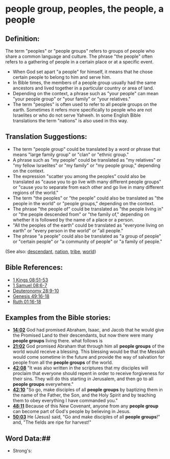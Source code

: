 # people group, peoples, the people, a people #

## Definition: ##

The term "peoples" or "people groups" refers to groups of people who share a common language and culture. The phrase "the people" often refers to a gathering of people in a certain place or at a specific event.

* When God set apart "a people" for himself, it means that he chose certain people to belong to him and serve him.
* In Bible times, the members of a people group usually had the same ancestors and lived together in a particular country or area of land.
* Depending on the context, a phrase such as "your people" can mean "your people group" or "your family" or "your relatives."
* The term "peoples" is often used to refer to all people groups on the earth. Sometimes it refers more specifically to people who are not Israelites or who do not serve Yahweh. In some English Bible translations the term "nations" is also used in this way.

## Translation Suggestions: ##

* The term "people group" could be translated by a word or phrase that means "large family group" or "clan" or "ethnic group."
* A phrase such as "my people" could be translated as "my relatives" or "my fellow Israelites" or "my family" or "my people group," depending on the context.
* The expression "scatter you among the peoples" could also be translated as "cause you to go live with many different people groups" or "cause you to separate from each other and go live in many different regions of the world."
* The term "the peoples" or "the people" could also be translated as "the people in the world" or "people groups," depending on the context.
* The phrase "the people of" could be translated as "the people living in" or "the people descended from" or "the family of," depending on whether it is followed by the name of a place or a person.
* "All the peoples of the earth" could be translated as "everyone living on earth" or "every person in the world" or "all people."
* The phrase "a people" could also be translated as "a group of people" or "certain people" or "a community of people" or "a family of people."

(See also: [descendant](../other/descendant.md), [nation](../other/nation.md), [tribe](../other/tribe.md), [world](../kt/world.md))

## Bible References: ##

* [1 Kings 08:51-53](rc://en/tn/help/1ki/08/51)
* [1 Samuel 08:6-7](rc://en/tn/help/1sa/08/06)
* [Deuteronomy 28:9-10](rc://en/tn/help/deu/28/09)
* [Genesis 49:16-18](rc://en/tn/help/gen/49/16)
* [Ruth 01:16-18](rc://en/tn/help/rut/01/16)

## Examples from the Bible stories: ##

* __[14:02](rc://en/tn/help/obs/14/02)__ God had promised Abraham, Isaac, and Jacob that he would give the Promised Land to their descendants, but now there were many __people groups__  living there. what follows is
* __[21:02](rc://en/tn/help/obs/21/02)__ God promised Abraham that through him all __people groups__  of the world would receive a blessing. This blessing would be that the Messiah would come sometime in the future and provide the way of salvation for people from all the __people groups__  of the world.
* __[42:08](rc://en/tn/help/obs/42/08)__ "It was also written in the scriptures that my disciples will proclaim that everyone should repent in order to receive forgiveness for their sins. They will do this starting in Jerusalem, and then go to all __people groups__  everywhere."
* __[42:10](rc://en/tn/help/obs/42/10)__ "So go, make disciples of all __people groups__  by baptizing them in the name of the Father, the Son, and the Holy Spirit and by teaching them to obey everything I have commanded you."
* __[48:11](rc://en/tn/help/obs/48/11)__ Because of this New Covenant, anyone from any __people group__  can become part of God's people by believing in Jesus.
* __[50:03](rc://en/tn/help/obs/50/03)__ He (Jesus) said, "Go and make disciples of all __people groups__!" and, "The fields are ripe for harvest!"

## Word Data:##

* Strong's: 

